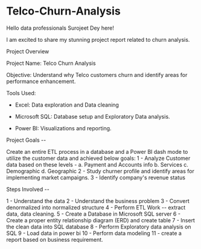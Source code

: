 # Telco-Churn-Analysis

Hello data professionals
Surojeet Dey here!

I am excited to share my stunning project report related to churn analysis.

Project Overview

Project Name: Telco Churn Analysis

Objective: Understand why Telco customers churn and identify areas for performance enhancement.

Tools Used:

* Excel: Data exploration and Data cleaning

* Microsoft SQL: Database setup and Exploratory Data analysis.

* Power BI: Visualizations and reporting.

Project Goals --

Create an entire ETL process in a database and a Power BI dash mode to utilize the customer data and achieved below goals:
1 - Analyze Customer data based on these levels -
a. Payment and Accounts info
b. Services
c. Demographic
d. Geographic
2 - Study churner profile and identify areas for implementing market campaigns.
3 - Identify company's revenue status

Steps Involved --

1 - Understand the data
2 - Understand the business problem
3 - Convert denormalized into normalized structure
4 - Perform ETL Work --
extract data, data cleaning.
5 - Create a Database in Microsoft SQL server
6 - Create a proper entity relationship diagram (ERD) and create table
7 - Insert the clean data into SQL database
8 - Perform Exploratory data analysis on SQL
9 - Load data in power bi
10 - Perform data modeling
11 - create a report based on business requirement.

